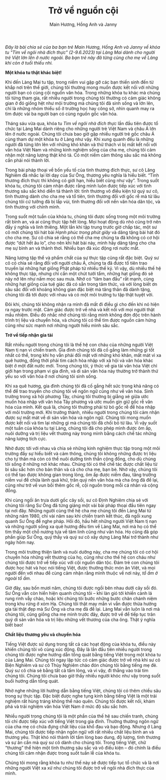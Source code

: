 ﻿---
title: Trở về nguồn cội
author: Main Hương, Hồng Anh và Janny
---

*Đây là bài chia sẻ của ba bạn trẻ Main Hương, Hồng Anh và Janny về khóa tu "Tìm về ngôi nhà đích thực" (2-9.6.2023) tại Làng Mai dành cho người trẻ Việt lớn lên ở nước ngoài. Ba bạn trẻ này đã từng cùng cha mẹ về Làng khi còn ở tuổi thiếu nhi.*

**Một khóa tu thật khác biệt!**

Khi đến Làng Mai tu tập, trong niềm vui gặp gỡ các bạn thiền sinh đến từ khắp nơi trên thế giới, chúng tôi thường mong muốn được kết nối với những người bạn có cùng cội nguồn văn hóa. Trong những khóa tu khác mà chúng tôi từng tham gia, rất nhiều người trong chúng tôi thường có cảm giác không gian ở đó giống hệt như môi trường mà chúng tôi đã sinh sống và lớn lên, chỉ là những nhóm thiểu số ở trường học hay công sở, nhìn quanh may ra tìm được vài ba người bạn có cùng nguồn gốc văn hóa.

Tháng sáu vừa qua, khóa tu *Tìm về ngôi nhà đích thực* lần đầu tiên được tổ chức tại Làng Mai dành riêng cho những người trẻ Việt Nam và châu Á lớn lên ở nước ngoài. Chúng tôi chưa bao giờ gặp nhiều người trẻ gốc châu Á cùng tham dự một khóa tu ở Làng như vậy. Khi xung quanh đều là những người đã từng lớn lên với những khó khăn và thử thách vì bị mất kết nối với văn hóa Việt Nam và những kinh nghiệm sống của cha mẹ, chúng tôi cảm nhận một năng lượng thật khó tả. Có một niềm cảm thông sâu sắc mà không cần phải nói thành lời. 

Trong bài pháp thoại về bốn yếu tố của tình thương đích thực, sư cô Lăng Nghiêm đã nhắc lại lời dạy của Sư Ông, thương yêu nghĩa là hiểu biết. “Tình thương đích thực thì không có giới hạn, hiểu biết cũng như vậy”. Trong suốt khóa tu, chúng tôi cảm nhận được rằng mình luôn được tiếp xúc với tình thương sâu sắc khó diễn tả thành lời: tình thương vô điều kiện từ quý sư cô, tình thương dành cho cha mẹ và tổ tiên, tình thương đối với gốc rễ mà từ lâu chúng tôi cứ tưởng đã bị lấp vùi, tình thương đối với nền văn hóa dân tộc, và tình thương với chính mình.

Trong suốt một tuần của khóa tu, chúng tôi được sống trong một môi trường rất bình an, và ai cũng thực tập hết lòng. Mọi hoạt động dù nhỏ cũng trở nên đầy ý nghĩa và linh thiêng. Một lần khi tập trung trước giờ chấp tác, một sư cô mời chúng tôi hát bài *Hạnh phúc trong phút giây* và dâng tặng bài hát đó cho cha mẹ. Sư cô chia sẻ rằng có thể cha mẹ chúng ta đã không có cơ hội được “dứt hết âu lo”, cho nên khi hát bài này, mình hãy dâng tặng cho cha mẹ sự bình an và thảnh thơi. Nhiều bạn đã xúc động rơi nước mắt. 

Năng lượng tập thể và phẩm chất của sự thực tập cũng rất đặc biệt. Quý sư cô có chia sẻ rằng đối với người châu Á, chúng ta đã được tổ tiên trao truyền lại những hạt giống Phật pháp từ nhiều thế kỷ. Vì vậy, dù nhiều thế hệ không thực tập, nhưng chỉ cần một chút tưới tẩm, những hạt giống đó sẽ nảy nở lên như nấm mọc sau mưa. Nhờ có “tâm ban đầu” rất mạnh, cùng những hạt giống của tuệ giác đã có sẵn trong tâm thức, và với lòng biết ơn sâu sắc đối với khoảng không gian đặc biệt mà tăng thân đã dành tặng, chúng tôi đã tới được với nhau và có một môi trường tu tập thật tuyệt vời.

Đôi khi, chúng tôi không nhận ra mình đã mất đi điều gì cho đến khi nó hiện ra ngay trước mặt. Cảm giác được trở về nhà và kết nối với mọi người thật mầu nhiệm. Điều đó nhắc nhở chúng tôi rằng mình không đơn độc trên hành trình trị liệu và chuyển hóa, và chúng tôi có thể tìm được nguồn cảm hứng cũng như sức mạnh nơi những người hiểu mình sâu sắc.

**Trở về tiếp nhận gia tài**

Rất nhiều người trong chúng tôi là thế hệ con cháu của những người Việt Nam tị nạn vì chiến tranh. Gia đình chúng tôi đã cố gắng làm những gì tốt nhất có thể, trong khi họ vẫn phải đối mặt với những khó khăn, mất mát vì xa quê hương, đồng thời phải tìm cách hòa nhập với xã hội và văn hóa khác biệt ở một đất nước mới. Trong chúng tôi, ý thức về gia tài văn hóa Việt chỉ giới hạn trong phạm vi gia đình, và di sản văn hóa này thường trở thành thứ yếu so với văn hóa ở nơi chúng tôi sinh sống.

Khi xa quê hương, gia đình chúng tôi đã cố gắng hết sức trong khả năng có thể để trao truyền cho chúng tôi về ngôn ngữ cũng như về văn hóa. Sinh trưởng trong xã hội phương Tây, chúng tôi thường bị giằng xé giữa ước muốn hòa nhập với văn hóa Tây phương và ước muốn gìn giữ gốc rễ văn hóa của mình. Kết quả là, chúng tôi thường phải từ bỏ gốc rễ để hòa nhập với môi trường mới. Khi trưởng thành, nhiều người trong chúng tôi cảm nhận được sự mất mát về di sản văn hóa và ngôn ngữ. Chúng tôi mong muốn được kết nối và tìm lại những gì mà chúng tôi đã chối bỏ từ lâu. Vì vậy suốt một tuần của khóa tu tại Làng, chúng tôi đã cho phép mình được ôm ấp, nuôi dưỡng và trị liệu vết thương này trong mình bằng cách chế tác những năng lượng tích cực. 

Nhờ được tới với nhau và chia sẻ những kinh nghiệm thực tập trong một môi trường đầy sự hiểu biết và cảm thông, chúng tôi không những được trị liệu cho tự thân mà còn có thể nuôi dưỡng tinh thần cộng đồng, cho dù chúng tôi sống ở những nơi khác nhau. Chúng tôi có thể chế tác được chất liệu từ bi sâu sắc hơn cho bản thân và cả cho cha mẹ, bạn bè. Nhờ vậy, chúng tôi có thể tạo được không gian trong lòng, ôm ấp được niềm đau, tăng trưởng niềm vui để chữa lành quá khứ, trân quý nền văn hóa mà cha ông đã để lại, cũng như trở về vun bồi thêm gốc rễ, cội nguồn trong mỗi cá nhân và cộng đồng.

Khi cùng ngồi ăn trưa dưới gốc cây sồi, sư cô Định Nghiêm chia sẻ với chúng tôi rằng Sư Ông đã từng giảng một vài bài pháp thoại đầu tiên ngay tại nơi đây. Những người cùng thế hệ cha mẹ chúng tôi đến Làng Mai từ những năm 1980, chỉ vài năm sau khi chiến tranh kết thúc, đã ngồi xung quanh Sư Ông để nghe pháp. Hồi đó, hầu hết những người Việt Nam tị nạn và những người sống xa quê hương đều tìm về Làng Mai, nơi mà họ có thể tìm thấy một chỗ nương tựa về tâm linh cũng như văn hóa. Họ cũng đã góp phần giúp Sư Ông, quý thầy và quý sư cô xây dựng Làng Mai trở thành như ngày hôm nay.

Trong môi trường thiện lành và nuôi dưỡng này, cha mẹ chúng tôi có cơ hội chuyển hóa những vết thương của họ, cũng như cho thế hệ con cháu như chúng tôi được trở về tiếp xúc với cội nguồn dân tộc. Đám trẻ con chúng tôi được học hát và học nói tiếng Việt, được thưởng thức món ăn Việt, và mọi người đến với nhau để cùng cảm nhận rằng mình thuộc về nơi này, *tổ ấm ở ngoài tổ ấm*. 

Giờ đây, sau bốn mươi năm, chúng tôi được ngồi bên nhau dưới cây sồi đó. Sư Ông vẫn còn hiển hiện quanh chúng tôi – khi làn gió tới khiến cành lá rung rinh vẫy chào, hoặc khi chúng tôi bước những bước chân chánh niệm trong khu rừng ở xóm Hạ. Chúng tôi thật may mắn vì vẫn được thừa hưởng gia tài thật đẹp mà Sư Ông và cha mẹ đã để lại. Làng Mai vẫn luôn là nơi mà chúng tôi, cũng giống cha mẹ mình trước đây, được trở về để tiếp tục trân quý di sản văn hóa và trị liệu những vết thương của cha ông. Thật ý nghĩa biết bao!

**Chất liệu thương yêu và chuyển hóa**

Tiếng Việt được sử dụng trong tất cả các hoạt động của khóa tu, điều này khiến chúng tôi vô cùng xúc động. Đây là lần đầu tiên nhiều người trong chúng tôi được nghe hướng dẫn tổng quát bằng tiếng Việt trong một khóa tu của Làng Mai. Chúng tôi ngay lập tức có cảm giác được trở về nhà khi sư cô Biện Nghiêm và sư cô Thùy Nghiêm chào đón chúng tôi bằng tiếng mẹ đẻ. Quý sư cô chia sẻ bằng tất cả tấm lòng, và vì vậy, đi thẳng vào trái tim chúng tôi. Chúng tôi chưa bao giờ thấy nhiều người khóc như vậy trong suốt buổi hướng dẫn tổng quát.

Nhờ nghe những lời hướng dẫn bằng tiếng Việt, chúng tôi có thêm chiều sâu trong sự thực tập. Đặc biệt được nghe tụng kinh bằng tiếng Việt là một trải nghiệm rất hùng tráng không thể nào quên. Chúng tôi được kết nối, khám phá và trải nghiệm văn hóa Việt Nam ở mức độ sâu sắc hơn.

Nhiều người trong chúng tôi là một phần của thế hệ sau chiến tranh, chúng tôi chỉ được tiếp xúc với tiếng Việt trong gia đình. Thường thường ngôn ngữ của cha mẹ có chứa đựng chất liệu của khổ đau và bạo động. Nhưng ở Làng Mai, chúng tôi được tiếp nhận ngôn ngữ với rất nhiều chất liệu bình an và thương yêu. Thật khó nói thành lời tấm lòng bao dung, độ lượng, tình thương và sự ân cần mà quý sư cô dành cho chúng tôi. Trong tiếng Việt, chữ “thương” thể hiện một tình thương sâu sắc và vô điều kiện – đó chính là điều chúng tôi cảm nhận được trong suốt tuần lễ của khóa tu.

Chúng tôi mong rằng khóa tu như thế này sẽ được tiếp tục tổ chức và là nơi những người Việt xa xứ như chúng tôi được trở về ngôi nhà đích thực của mình.
